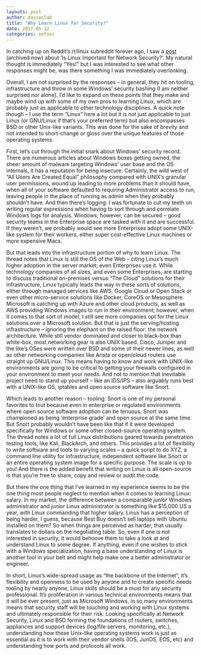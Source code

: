 ```yaml
---
layouts: post
author: dasseclab
title: "Why Learn Linux for Security?"
date: 2017-05-12
categories: netsec
---
```

In catching up on Reddit’s /r/linux subreddit forever ago, I saw a [post](https://www.reddit.com/r/linux/comments/3kvuac/is_linux_important_for_network_security/) (archived now) about ‘Is Linux Important for Network Security?’. My natural thought is immediately “Yes!” but I was interested to see what other responses might be, was there something I was immediately overlooking.

Overall, I am not surprised by the responses – in general, they hit on tooling, infrastructure and throw in some Windows’ security bashing (I am neither surprised nor alone). I’d like to expand on these points that they make and maybe wind up with some of my own pros to learning Linux, which are probably just as applicable to other technology disciplines. A quick note though – I use the term “Linux” here a lot but it is not just applicable to just Linux (or GNU/Linux if that’s your preferred term) but also encompasses BSD or other Unix-like variants. This was done for the sake of brevity and not intended to short-change or gloss over the unique features of those operating systems.

First, let’s cut through the initial snark about Windows’ security record. There are numerous articles about Windows boxes getting owned, the sheer amount of malware targeting Windows’ user base and the OS internals, it has a reputation for being insecure. Certainly, the wild west of “All Users Are Created Equal” philosophy compared with UNIX’s granular user permissions, wound up leading to more problems than it should have, when all of your software defaulted to requiring Administrator access to run, leaving people in the place of running as admin when they probably shouldn’t have. And then there’s logging: I was fortunate to cut my teeth on writing regular expressions when having to sort through and correlate Windows logs for analysis. Windows; however, can be secured – good security teams in the Enterprise space are tasked with it and are successful. If they weren’t, we probably would see more Enterprises adopt some UNIX-like system for their workers, either super cost-effective Linux machines or more expensive Macs.

But that leads into the infrastructure portion of why to learn Linux. The thread notes that Linux is still the OS of the Web – citing Linux’s much higher adoption in the server market; even Enterprises use it. While technology companies of all sizes, and even some Enterprises, are starting to discuss traditional on-premises versus “The Cloud” solutions for their infrastructure, Linux typically leads the way in these sorts of solutions, either through managed services like AWS, Google Cloud or Open Stack or even other micro-service solutions like Docker, CoreOS or Mesosphere. Microsoft is catching up with Azure and other cloud products, as well as AWS providing Windows images to run in their environment; however, when it comes to that sort of model, I still see more companies opt for the Linux solutions over a Microsoft solution. But that is just the serving/hosting infrastructure – ignoring the elephant on the raised floor: the network architecture. While still vendor dominated and closer to black-box than white-box, most networking gear is also UNIX based. Cisco, Juniper and the like’s OSes were written over BSD and some of their newer lines, as well as other networking companies like Arista or open/cloud routers use straight up GNU/Linux. This means having to know and work with UNIX-like environments are going to be critical to getting your firewalls configured in your environment to meet your needs. And not to mention that inevitable project need to stand up yourself – like an IDS/IPS – also arguably runs best with a UNIX-like OS, iptables and open source software like Snort.

Which leads to another reason – tooling. Snort is one of my personal favorites to tout  because even in enterprise or regulated environments where open source software adoption can be tenuous, Snort was championed as being ‘enterprise grade’ and open source at the same time. But Snort probably wouldn’t have been like that if it were developed specifically for Windows or some other closed-source operating system. The thread notes a lot of full Linux distributions geared towards penetration testing tools, like Kali, BlackArch, and others. This provides a lot of flexibility to write software and tools to varying scales – a quick script to do XYZ, a command line utility for infrastructure, independent software like Snort or an entire operating system image for a specific purpose. The scale is up to you! And there is the added benefit that writing on Linux is all open-source is that you’re free to share, copy and review or audit the code.

But there the one thing that I’ve learned in my experience seems to be the one thing most people neglect to mention when it comes to learning Linux: salary. In my market, the difference between a comparable junior Windows administrator and junior Linux administrator is something like $15,000 US a year, with Linux commanding that higher salary. Linux has a perception of being harder, I guess, because Best Buy doesn’t sell laptops with Ubuntu installed on them? So when things are perceived as harder, that usually translates to dollars on the negotiating table. So, even if one is not interested in security, it would behoove them to take a look at and understand Linux to some degree. If anything, even if one wishes to stick with a Windows specialization, having a base understanding of Linux is another tool in your belt and might help make one a better administrator or engineer.

In short, Linux’s wide-spread usage as “the backbone of the Internet”, it’s flexibility and openness to be used by anyone and to create specific needs tooling by nearly anyone, Linux skills should be a must for any security professional. It’s proliferation in various technical environments means that it will be ever present, just as Microsoft Windows, in so many environments means that security staff will be touching and working with Linux systems and ultimately responsible for their risk. Looking specifically at Network Security, Linux and BSD forming the foundations of routers, switches, appliances and support devices (log/file servers, monitoring, etc.), understanding how these Unix-like operating systems work is just as essential as it is to work with their vendor shells (IOS, JunOS, EOS, etc) and understanding how ports and protocols all work.
